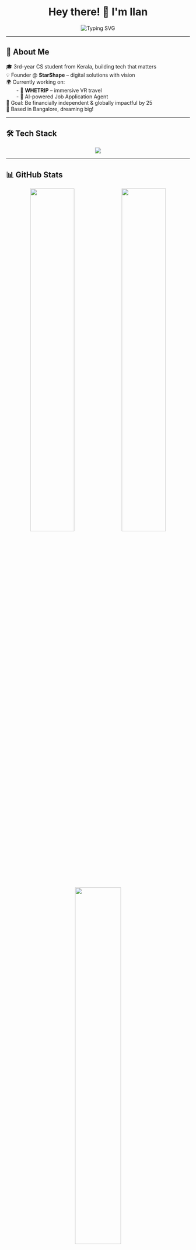 <!-- Profile Readme for Ilan -->

<h1 align="center">
  Hey there! 👋 I'm Ilan
</h1>

<p align="center">
  <img src="https://readme-typing-svg.herokuapp.com?font=Fira+Code&size=24&pause=1000&center=true&vCenter=true&width=435&lines=Full-Stack+Dev+%7C+Builder+at+Heart;Founder+of+StarShape+Agency;Creating+%F0%9F%8C%90-level+Startups;Fuelled+by+Code+%26+Dreams" alt="Typing SVG" />
</p>

---

## 🚀 About Me

🎓 3rd-year CS student from Kerala, building tech that matters  
💡 Founder @ **StarShape** – digital solutions with vision  
🌍 Currently working on:  
  - 🎒 **WHETRIP** – immersive VR travel  
  - 🤖 AI-powered Job Application Agent  
🎯 Goal: Be financially independent & globally impactful by 25  
📍 Based in Bangalore, dreaming big!

---

## 🛠️ Tech Stack

<div align="center">
  <img src="https://skillicons.dev/icons?i=nextjs,react,nodejs,express,tailwind,figma,vercel,js,ts,python,firebase,gcp,docker,mongodb,postgres,git" />
</div>

---

## 📊 GitHub Stats

<div align="center">
  <img src="https://github-readme-stats.vercel.app/api?username=ilan2004&show_icons=true&theme=radical&hide_rank=false" width="49%" />
  <img src="https://github-readme-streak-stats.herokuapp.com/?user=ilan2004&theme=radical" width="49%" />
</div>

<div align="center">
  <img src="https://github-readme-stats.vercel.app/api/top-langs/?username=ilan2004&layout=compact&theme=radical" width="50%" />
</div>

---

## 🔥 Current Projects

| Project | Description | Tech |
|--------|-------------|------|
| **🌍 WHETRIP** | 360° VR Tourism Platform | Next.js, GoPro, Firebase, Maps |
| **🤖 Job Agent** | AI-based job app automation | n8n, Gemini 2.5 API, Puppeteer |
| **📊 StarShape Dashboards** | Custom dashboards for clients | Power BI, Supabase, React |

---

## 📫 Connect with Me

<p align="center">
  <a href="https://linkedin.com/in/ilan-usman-ai-ml"><img src="https://img.shields.io/badge/LinkedIn-blue?style=for-the-badge&logo=linkedin" /></a>
  <a href="https://instagram.com/ilan.vibe"><img src="https://img.shields.io/badge/Instagram-E4405F?style=for-the-badge&logo=instagram&logoColor=white" /></a>
  <a href="mailto:ilan.dev@example.com"><img src="https://img.shields.io/badge/Gmail-D14836?style=for-the-badge&logo=gmail&logoColor=white" /></a>
  <a href="https://ilan.starhshape.in"><img src="https://img.shields.io/badge/Portfolio-000?style=for-the-badge&logo=vercel&logoColor=white" /></a>
</p>

---

## 💭 Motto

> *"Keep the thoughts high-quality, and reality will follow."*  
> – Powered by grit, gratitude & good design.

---

⭐️ *Feel free to star a repo, fork a project, or just drop a message. Let's build something legendary together!* 🚀

